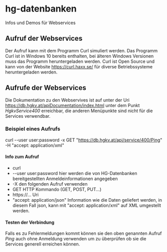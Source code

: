 # hg-datenbanken
Infos und Demos für Webservices

## Aufruf der Webservices
Der Aufruf kann mit dem Programm Curl simuliert werden. Das Programm Curl ist in Windows 10 bereits enthalten, bei älteren Windows Versionen muss das Programm heruntergeladen werden. Curl ist Open Source und kann von der Website https://curl.haxx.se/ für diverse Betriebssysteme heruntergeladen werden.

## Aufrufe der Webservices
Die Dokumentation zu den Webservives ist auf unter der Uri https://db.hgkv.at/apiDocumentation/index.html unter dem Punkt *HgkvService400* erreichbar, die anderen Menüpunkte sind nicht für die Services verwendbar.

### Beispiel eines Aufrufs 
curl --user user:password -x GET "https://db.hgkv.at/api/service/400/Ping" -H "accept: application/xml"

#### Info zum Aufruf
* curl 
* --user user:password hier werden die von HG-Datenbanken bereitgestellten Anmeldeinformationen angegeben
* -X den folgenden Aufruf verwenden
* GET HTTP Kommando (GET, POST, PUT...)
* https://... Uri 
* "accept: application/json" Information wie die Daten geliefert werden, in diesem Fall json, kann mit "accept: application/xml" auf XML umgestellt werden.

#### Testen der Verbindung
Falls es zu Fehlermeldungen kommt können sie den oben genannten Aufruf *Ping* auch ohne Anmeldung verwenden um zu überprüfen ob sie die Services generell erreichen können.
